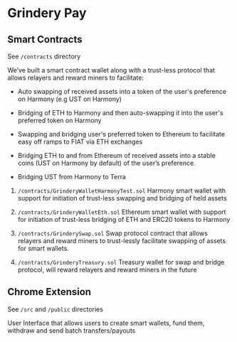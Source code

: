 # Grindery Pay

## Smart Contracts

See `/contracts` directory

We’ve built a smart contract wallet along with a trust-less protocol that allows relayers and reward miners to facilitate: 

- Auto swapping of received assets into a token of the user's preference on Harmony (e.g UST on Harmony)

- Bridging of ETH to Harmony and then auto-swapping it into the user's preferred token on Harmony

- Swapping and bridging user's preferred token to Ethereum to facilitate easy off ramps to FIAT via ETH exchanges 

- Bridging ETH to and from Ethereum  of received assets into a stable coins (UST on Harmony by default) of the user’s preference.

- Bridging UST from Harmony to Terra

1. `/contracts/GrinderyWalletHarmonyTest.sol`
Harmony smart wallet with support for initiation of trust-less swapping and bridging of held assets

2. `/contracts/GrinderyWalletEth.sol`
Ethereum smart wallet with support for initiation of trust-less bridging of ETH and ERC20 tokens to Harmony

3. `/contracts/GrinderySwap.sol`
Swap protocol contract that allows relayers and reward miners to trust-lessly facilitate swapping of assets for smart wallets.

4. `/contracts/GrinderyTreasury.sol`
Treasury wallet for swap and bridge protocol, will reward relayers and reward miners in the future


## Chrome Extension
See `/src` and `/public` directories

User Interface that allows users to create smart wallets, fund them, withdraw and send batch transfers/payouts